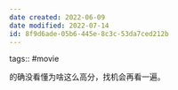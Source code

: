 ```yaml
---
date created: 2022-06-09
date modified: 2022-07-14
id: 8f9d6ade-05b6-445e-8c3c-53da7ced212b
---
```


tags:: #movie

的确没看懂为啥这么高分，找机会再看一遍。
